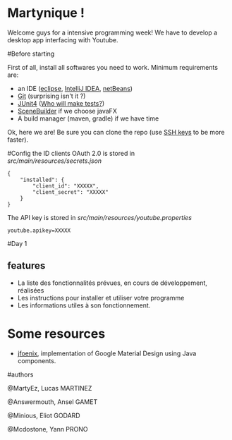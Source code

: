 Martynique !
===================


Welcome guys for a intensive programming week! We have to develop a desktop app interfacing with Youtube.


#Before starting

First of all, install all softwares you need to work. Minimum requirements are:
 - an IDE ([eclipse](https://eclipse.org/downloads/), [IntelliJ IDEA](https://www.jetbrains.com/idea/), [netBeans](https://netbeans.org/downloads/))
 - [Git](https://git-scm.com/downloads) (surprising isn't it ?)
 - [JUnit4](http://junit.org/junit4/) ([Who will make tests?](http://www.commitstrip.com/shop/45-thickbox_default/affiche-tester-c-est-douter.jpg))
 - [SceneBuilder](http://gluonhq.com/labs/scene-builder/) if we choose javaFX
 - A build manager (maven, gradle) if we have time


Ok, here we are! Be sure you can clone the repo (use [SSH keys](https://help.github.com/articles/generating-an-ssh-key/) to be more faster).

#Config
the ID clients OAuth 2.0 is stored in *src/main/resources/secrets.json*

	{
		"installed": {
			"client_id": "XXXXX",
		    "client_secret": "XXXXX"
		}
	}

The API key is stored in *src/main/resources/youtube.properties*
	
	youtube.apikey=XXXXX


#Day 1

features
----
* La liste des fonctionnalités prévues, en cours de développement, réalisées
* Les instructions pour installer et utiliser votre programme
* Les informations utiles à son fonctionnement.


# Some resources
 - [jfoenix](http://www.jfoenix.com/),  implementation of Google Material Design using Java components.

#authors

@MartyEz, Lucas MARTINEZ

@Answermouth, Ansel GAMET

@Minious, Eliot GODARD

@Mcdostone, Yann PRONO

